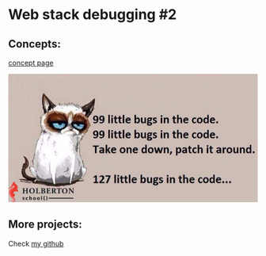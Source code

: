 # Web stack debugging #2

## Concepts:

[concept page](https://intranet.alxswe.com/concepts/68)


![alt text](99littlebugsinthecode-holberton.jpg)

## More projects:

Check [my github](https://github.com/Alltoft)
